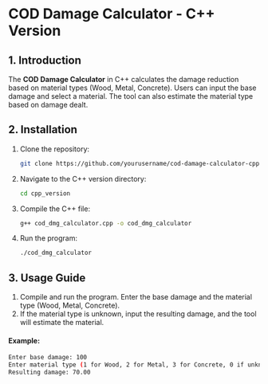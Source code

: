 # COD Damage Calculator - C++ Version

## 1. Introduction
The **COD Damage Calculator** in C++ calculates the damage reduction based on material types (Wood, Metal, Concrete). Users can input the base damage and select a material. The tool can also estimate the material type based on damage dealt.

## 2. Installation

1. Clone the repository:
    ```bash
    git clone https://github.com/yourusername/cod-damage-calculator-cpp.git
    ```
2. Navigate to the C++ version directory:
    ```bash
    cd cpp_version
    ```
3. Compile the C++ file:
    ```bash
    g++ cod_dmg_calculator.cpp -o cod_dmg_calculator
    ```
4. Run the program:
    ```bash
    ./cod_dmg_calculator
    ```

## 3. Usage Guide

1. Compile and run the program. Enter the base damage and the material type (Wood, Metal, Concrete).
2. If the material type is unknown, input the resulting damage, and the tool will estimate the material.

#### Example:
```bash
Enter base damage: 100
Enter material type (1 for Wood, 2 for Metal, 3 for Concrete, 0 if unknown): 1
Resulting damage: 70.00
